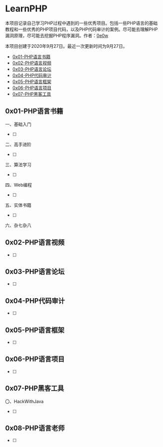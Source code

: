 # LearnPHP

本项目记录自己学习PHP过程中遇到的一些优秀项目。包括一些PHP语言的基础教程和一些优秀的PHP项目代码，以及PHP代码审计的案例。尽可能去理解PHP漏洞原理，尽可能去挖掘PHP程序漏洞。作者：[0e0w](https://github.com/0e0w/LearnPHP)

本项目创建于2020年9月27日。最近一次更新时间为9月27日。

- [0x01-PHP语言书籍](https://github.com/0e0w/Learnjava#0x01-java%E8%AF%AD%E8%A8%80%E4%B9%A6%E7%B1%8D)
- [0x02-PHP语言视频](https://github.com/0e0w/Learnjava#0x02-java%E8%AF%AD%E8%A8%80%E8%A7%86%E9%A2%91)
- [0x03-PHP语言论坛](https://github.com/0e0w/Learnjava#0x03-java%E8%AF%AD%E8%A8%80%E8%AE%BA%E5%9D%9B)
- [0x04-PHP代码审计](https://github.com/0e0w/Learnjava#0x04-java%E4%BB%A3%E7%A0%81%E5%AE%A1%E8%AE%A1)
- [0x05-PHP语言框架](https://github.com/0e0w/Learnjava#0x05-java%E8%AF%AD%E8%A8%80%E6%A1%86%E6%9E%B6)
- [0x06-PHP语言项目](https://github.com/0e0w/Learnjava#0x06-java%E8%AF%AD%E8%A8%80%E9%A1%B9%E7%9B%AE)
- [0x07-PHP黑客工具](https://github.com/0e0w/Learnjava#0x07-java%E9%BB%91%E5%AE%A2%E5%B7%A5%E5%85%B7)

## 0x01-PHP语言书籍

一、基础入门

- [ ] 

二、高手进阶

- [ ] 

三、算法学习

- [ ] 

四、Web编程

- [ ] 

五、实体书籍

- [ ] 

六、杂七杂八

## 0x02-PHP语言视频

- [ ] 

## 0x03-PHP语言论坛

- [ ] 

## 0x04-PHP代码审计

- [ ] 

## 0x05-PHP语言框架

- [ ] 

## 0x06-PHP语言项目

- [ ] 

## 0x07-PHP黑客工具

〇、HackWithJava

- [ ] 

## 0x08-PHP语言老师

- [ ] 